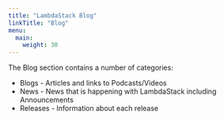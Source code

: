 ```yaml
---
title: "LambdaStack Blog"
linkTitle: "Blog"
menu:
  main:
    weight: 30
---
```


The Blog section contains a number of categories:

* Blogs - Articles and links to Podcasts/Videos
* News - News that is happening with LambdaStack including Announcements
* Releases - Information about each release
